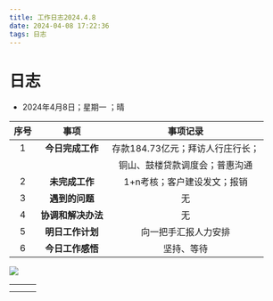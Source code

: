 ```yaml
---
title: 工作日志2024.4.8
date: 2024-04-08 17:22:36
tags: 日志
---
```


# 日志



- 2024年4月8日；星期一 ；晴

| 序号 |        事项        |             事项记录             |
| :--: | :----------------: | :------------------------------: |
|  1   |  **今日完成工作**  | 存款184.73亿元；拜访人行庄行长； |
|      |                    |  铜山、鼓楼贷款调度会；普惠沟通  |
|  2   |   **未完成工作**   |   1+n考核；客户建设发文；报销    |
|  3   |   **遇到的问题**   |                无                |
|  4   | **协调和解决办法** |                无                |
|  5   |  **明日工作计划**  |       向一把手汇报人力安排       |
|  6   |  **今日工作感悟**  |            坚持、等待            |

 ![](../pic/5.png)

|      |      |      |
| ---- | ---- | ---- |
|      |      |      |
|      |      |      |

